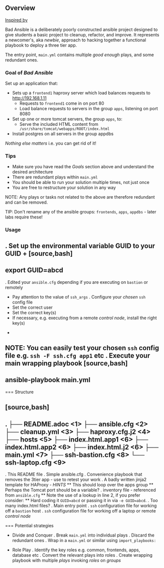 ## Overview

[Inspired by](https://github.com/tonykay/bad-ansible)

Bad Ansible is a deliberately poorly constructed ansible project designed to give students a basic project to cleanup, refactor, and improve. It represents a newcomer's, aka _newbie_, approach to hacking together a functional playbook to deploy a three tier app.

The entry point, `main.yml` contains multiple _good enough_ plays, and some redundant ones.

### Goal of *Bad Ansible*

Set up an application that:

* Sets up a `frontend1` haproxy server which load balances requests to http://192.168.1.11
  * Requests to `frontend1` come in on port 80
  * Load balance requests to servers in the group `apps`, listening on port 8080
* Set up one or more tomcat servers, the group `apps`, to:
  * Serve the included HTML content from ` /usr/share/tomcat/webapps/ROOT/index.html`
* Install postgres on all servers in the group appdbs

*Nothing else matters* i.e. you can get rid of it!

### Tips

* Make sure you have read the *Goals* section above and understand the desired architecture
* There are redundant plays within `main.yml`
* You should be able to run your solution multiple times, not just once
* You are free to restructure your solution in any way


NOTE: Any plays or tasks not related to the above are therefore redundant and can be removed.

TIP: Don't rename any of the ansible groups: `frontends`, `apps`, `appdbs` - later labs require these!



### Usage

. Set up the environmental variable GUID to your GUID
+
[source,bash]
----
export GUID=abcd
----
. Edited your `ansible.cfg` depending if you are executing on `bastion` or remotely
* Pay attention to the value of `ssh_args`
. Configure your _chosen_ `ssh` config file
* Set the correct user
* Set the correct key(s)
* If necessary, e.g. executing from a remote *control node*, install the right key(s)
+
NOTE: You can easily test your chosen `ssh` config file e.g. `ssh -F ssh.cfg app1` etc
. Execute your main wrapping playbook
[source,bash]
----
 ansible-playbook main.yml
----

=== Structure

[source,bash]
----
.
├── README.adoc                       <1>
├── ansible.cfg                       <2>
├── cleanup.yml                       <3>
├── haproxy.cfg.j2                    <4>
├── hosts                             <5>
├── index.html.app1                   <6>
├── index.html.app2                   <6>
├── index.html.j2                     <6>
├── main.yml                          <7>
├── ssh-bastion.cfg                   <8>
└── ssh-laptop.cfg                    <9>
----

. This README file
. Simple ansible.cfg
. Convenience playbook that removes the 3tier app - use to retest your work
. A badly written jinja2 template for HAProxy - *HINTS*
** This should loop over the apps group
** Perhaps the Tomcat port should be a variable?
. inventory file - referenced from `ansible.cfg`
** Note the use of a lookup in line 2, if you prefer consider:
** Hard coding it `GUID=abcd` or passing it in via `-e GUID=abcd`.
. Too many index.html files?
. Main entry point
. `ssh` configuration file for working off a `bastion` host
. `ssh` configuration file for working off a laptop or remote *control node*


=== Potential strategies

* Divide and Conquer
. Break `main.yml` into individual plays
. Discard the redundant ones
. Wrap in a `main.yml` or similar using `import_playbooks:`

* Role Play
. Identify the key roles e.g. common, frontends, apps, database etc
. Convert the relevant plays into roles
. Create wrapping playbook with multiple *plays* invoking *roles* on *groups*
